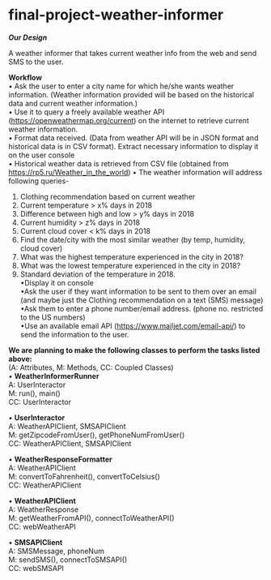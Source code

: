 # final-project-weather-informer
***Our Design***

A weather informer that takes current weather info from the web and send SMS to the user.

**Workflow** <br />
• Ask the user to enter a city name for which he/she wants weather information. (Weather information provided will be based on the historical data and current weather information.)<br />
• Use it to query a freely available weather API (https://openweathermap.org/current) on the internet to retrieve current weather information.<br />
• Format data received. (Data from weather API will be in JSON format and historical data is in CSV format). Extract necessary information to display it on the user console<br />
• Historical weather data is retrieved from CSV file (obtained from https://rp5.ru/Weather_in_the_world)
• The weather information will address following queries-<br />
1. Clothing recommendation based on current weather<br />
2. Current temperature > x% days in 2018<br />
3. Difference between high and low > y% days in 2018<br />
4. Current humidity > z% days in 2018<br />
5. Current cloud cover < k% days in 2018<br />
6. Find the date/city with the most similar weather (by temp, humidity, cloud cover)<br />
7. What was the highest temperature experienced in the city in 2018? <br />
8. What was the lowest temperature experienced in the city in 2018? <br />
9. Standard deviation of the temperature in 2018.<br />
•Display it on console<br />
•Ask the user if they want information to be sent to them over an email (and maybe just the Clothing recommendation on a text (SMS) message)<br />
•Ask them to enter a phone number/email address. (phone no. restricted to the US numbers)<br />
•Use an available  email API (https://www.mailjet.com/email-api/) to send the information to the user.<br />

**We are planning to make the following classes to perform the tasks listed above:**<br />
(A: Attributes, M: Methods, CC: Coupled Classes)<br />
•	**WeatherInformerRunner**<br />
A: UserInteractor<br />
M: run(), main()<br />
CC: UserInteractor<br />

•	**UserInteractor**<br />
A: WeatherAPIClient, SMSAPIClient<br />
M: getZipcodeFromUser(), getPhoneNumFromUser()<br />
CC: WeatherAPIClient, SMSAPIClient<br />

•	**WeatherResponseFormatter**<br />
A: WeatherAPIClient<br />
M: convertToFahrenheit(), convertToCelsius()<br />
CC: WeatherAPIClient<br />

•	**WeatherAPIClient**<br />
A: WeatherResponse<br />
M: getWeatherFromAPI(), connectToWeatherAPI()<br />
CC: webWeatherAPI<br />

•	**SMSAPIClient**<br />
A: SMSMessage, phoneNum <br />
M: sendSMS(), connectToSMSAPI()<br />
CC: webSMSAPI<br />
